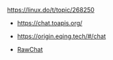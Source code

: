 https://linux.do/t/topic/268250

- https://chat.toapis.org/

- https://origin.eqing.tech/#/chat

- [RawChat](https://kelaode.ai/)



